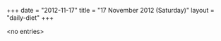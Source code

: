 +++
date = "2012-11-17"
title = "17 November 2012 (Saturday)"
layout = "daily-diet"
+++

\<no entries\>